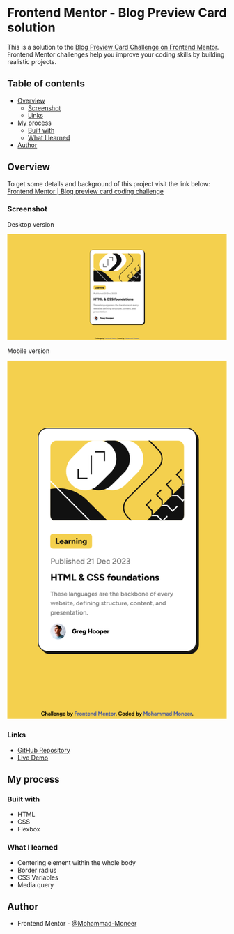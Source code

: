# Frontend Mentor - Blog Preview Card solution

This is a solution to the [Blog Preview Card Challenge on Frontend Mentor](https://www.frontendmentor.io/challenges/blog-preview-card-ckPaj01IcS). Frontend Mentor challenges help you improve your coding skills by building realistic projects. 

## Table of contents

- [Overview](#overview)
  - [Screenshot](#screenshot)
  - [Links](#links)
- [My process](#my-process)
  - [Built with](#built-with)
  - [What I learned](#what-i-learned)
- [Author](#author)


## Overview
To get some details and background of this project visit the link below:
[Frontend Mentor | Blog preview card coding challenge](https://www.frontendmentor.io/challenges/blog-preview-card-ckPaj01IcS)

### Screenshot

Desktop version

![Desktop Screenshot - Blog Preview Card](./screenshot_blog-preview-card_desktop.png)

Mobile version

![Mobile Screenshot - Blog Preview Card](./screenshot_blog-preview-card_mobile.png)

### Links

- [GitHub Repository](https://github.com/Mohammad-Moneer/Blog-Preview-Card)
- [Live Demo](https://mohammad-moneer.github.io/Blog-Preview-Card/)

## My process

### Built with

- HTML
- CSS
- Flexbox


### What I learned

- Centering element within the whole body
- Border radius
- CSS Variables
- Media query

## Author

- Frontend Mentor - [@Mohammad-Moneer](https://www.frontendmentor.io/profile/Mohammad-Moneer)